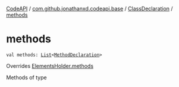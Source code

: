 [CodeAPI](../../index.md) / [com.github.jonathanxd.codeapi.base](../index.md) / [ClassDeclaration](index.md) / [methods](.)

# methods

`val methods: `[`List`](https://kotlinlang.org/api/latest/jvm/stdlib/kotlin.collections/-list/index.html)`<`[`MethodDeclaration`](../-method-declaration/index.md)`>`

Overrides [ElementsHolder.methods](../-elements-holder/methods.md)

Methods of type


